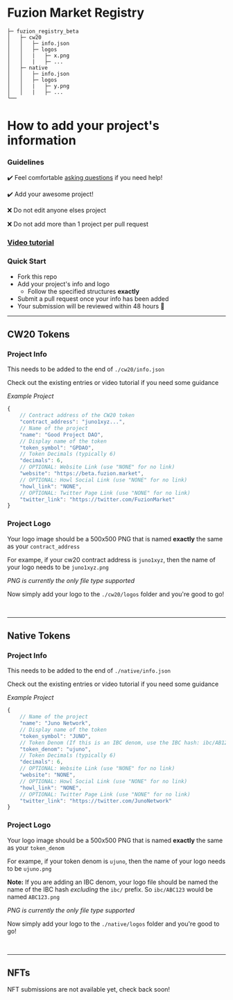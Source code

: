 # **Fuzion Market Registry**

```
├─ fuzion_registry_beta
│   ├─ cw20
│   │   ├─ info.json
│   │   ├─ logos
│   │   |   ├─ x.png
│   │   |   ├─ ...
│   ├─ native
│   │   ├─ info.json
│   │   ├─ logos
│   │   |   ├─ y.png
│   │   |   ├─ ...
└──
```

# **How to add your project's information**

### **Guidelines**
✔️ Feel comfortable [asking questions](https://discord.gg/juno) if you need help!

✔️ Add your awesome project!

❌ Do not edit anyone elses project

❌ Do not add more than 1 project per pull request


### [Video tutorial](https://youtu.be/8BDJMUDS3gU)


### **Quick Start**

- Fork this repo
- Add your project's info and logo
    - Follow the specified structures **exactly**
- Submit a pull request once your info has been added
- Your submission will be reviewed within 48 hours :tada:

---

## **CW20 Tokens**

### **Project Info**

This needs to be added to the end of `./cw20/info.json`

Check out the existing entries or video tutorial if you need some guidance

_Example Project_
```js
{
    // Contract address of the CW20 token
    "contract_address": "juno1xyz...",
    // Name of the project
    "name": "Good Project DAO",
    // Display name of the token
    "token_symbol": "GPDAO",
    // Token Decimals (typically 6)
    "decimals": 6,
    // OPTIONAL: Website Link (use "NONE" for no link)
    "website": "https://beta.fuzion.market",
    // OPTIONAL: Howl Social Link (use "NONE" for no link)
    "howl_link": "NONE",
    // OPTIONAL: Twitter Page Link (use "NONE" for no link)
    "twitter_link": "https://twitter.com/FuzionMarket"
}
```

### **Project Logo**

Your logo image should be a 500x500 PNG that is named **exactly** the same as your `contract_address`

For exampe, if your cw20 contract address is `juno1xyz`, then the name of your logo needs to be `juno1xyz.png`

*PNG is currently the only file type supported*

Now simply add your logo to the `./cw20/logos` folder and you're good to go!

</br>

---

## **Native Tokens**

### **Project Info**

This needs to be added to the end of `./native/info.json`

Check out the existing entries or video tutorial if you need some guidance

_Example Project_

```js
{
    // Name of the project
    "name": "Juno Network",
    // Display name of the token
    "token_symbol": "JUNO",
    // Token Denom (If this is an IBC denom, use the IBC hash: ibc/AB123...)
    "token_denom": "ujuno",
    // Token Decimals (typically 6)
    "decimals": 6,
    // OPTIONAL: Website Link (use "NONE" for no link)
    "website": "NONE",
    // OPTIONAL: Howl Social Link (use "NONE" for no link)
    "howl_link": "NONE",
    // OPTIONAL: Twitter Page Link (use "NONE" for no link)
    "twitter_link": "https://twitter.com/JunoNetwork"
}
```

### **Project Logo**

Your logo image should be a 500x500 PNG that is named **exactly** the same as your `token_denom`

For exampe, if your token denom is `ujuno`, then the name of your logo needs to be `ujuno.png`

**Note:** If you are adding an IBC denom, your logo file should be named the name of the IBC hash *excluding* the `ibc/` prefix. So `ibc/ABC123` would be named `ABC123.png` 

*PNG is currently the only file type supported*

Now simply add your logo to the `./native/logos` folder and you're good to go!

</br>

---

## **NFTs**

NFT submissions are not available yet, check back soon!
